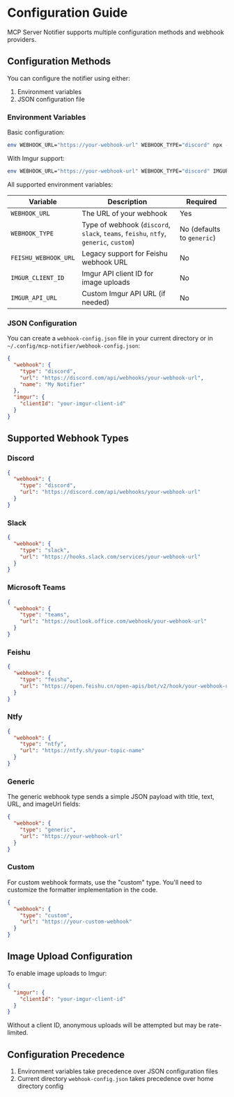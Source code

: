 # Configuration Guide

MCP Server Notifier supports multiple configuration methods and webhook providers.

## Configuration Methods

You can configure the notifier using either:

1. Environment variables
2. JSON configuration file

### Environment Variables

Basic configuration:
```bash
env WEBHOOK_URL="https://your-webhook-url" WEBHOOK_TYPE="discord" npx -y mcp-server-notifier
```

With Imgur support:
```bash
env WEBHOOK_URL="https://your-webhook-url" WEBHOOK_TYPE="discord" IMGUR_CLIENT_ID="your-client-id" npx -y mcp-server-notifier
```

All supported environment variables:

| Variable | Description | Required |
|----------|-------------|----------|
| `WEBHOOK_URL` | The URL of your webhook | Yes |
| `WEBHOOK_TYPE` | Type of webhook (`discord`, `slack`, `teams`, `feishu`, `ntfy`, `generic`, `custom`) | No (defaults to `generic`) |
| `FEISHU_WEBHOOK_URL` | Legacy support for Feishu webhook URL | No |
| `IMGUR_CLIENT_ID` | Imgur API client ID for image uploads | No |
| `IMGUR_API_URL` | Custom Imgur API URL (if needed) | No |

### JSON Configuration

You can create a `webhook-config.json` file in your current directory or in `~/.config/mcp-notifier/webhook-config.json`:

```json
{
  "webhook": {
    "type": "discord",
    "url": "https://discord.com/api/webhooks/your-webhook-url",
    "name": "My Notifier"
  },
  "imgur": {
    "clientId": "your-imgur-client-id"
  }
}
```

## Supported Webhook Types

### Discord

```json
{
  "webhook": {
    "type": "discord",
    "url": "https://discord.com/api/webhooks/your-webhook-url"
  }
}
```

### Slack

```json
{
  "webhook": {
    "type": "slack",
    "url": "https://hooks.slack.com/services/your-webhook-url"
  }
}
```

### Microsoft Teams

```json
{
  "webhook": {
    "type": "teams",
    "url": "https://outlook.office.com/webhook/your-webhook-url"
  }
}
```

### Feishu

```json
{
  "webhook": {
    "type": "feishu",
    "url": "https://open.feishu.cn/open-apis/bot/v2/hook/your-webhook-url"
  }
}
```

### Ntfy

```json
{
  "webhook": {
    "type": "ntfy",
    "url": "https://ntfy.sh/your-topic-name"
  }
}
```

### Generic

The generic webhook type sends a simple JSON payload with title, text, URL, and imageUrl fields:

```json
{
  "webhook": {
    "type": "generic",
    "url": "https://your-webhook-url"
  }
}
```

### Custom

For custom webhook formats, use the "custom" type. You'll need to customize the formatter implementation in the code.

```json
{
  "webhook": {
    "type": "custom",
    "url": "https://your-custom-webhook"
  }
}
```

## Image Upload Configuration

To enable image uploads to Imgur:

```json
{
  "imgur": {
    "clientId": "your-imgur-client-id"
  }
}
```

Without a client ID, anonymous uploads will be attempted but may be rate-limited.

## Configuration Precedence

1. Environment variables take precedence over JSON configuration files
2. Current directory `webhook-config.json` takes precedence over home directory config
